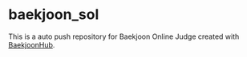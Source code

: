 # baekjoon_sol
This is a auto push repository for Baekjoon Online Judge created with [BaekjoonHub](https://github.com/BaekjoonHub/BaekjoonHub).
